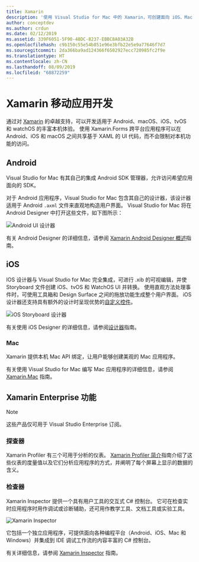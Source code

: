 ```yaml
---
title: Xamarin
description: '使用 Visual Studio for Mac 中的 Xamarin，可创建面向 iOS、Mac、Android、tvOS 和 watchOS 的跨平台应用程序 '
author: conceptdev
ms.author: crdun
ms.date: 02/12/2019
ms.assetid: 339F6051-5F90-48DC-8237-EBBC8A03A32B
ms.openlocfilehash: c9b150c55e54b851e96e3bfb22e5e9a77646f7d7
ms.sourcegitcommit: 2da366ba9ad124366f6502927ecc720985fc2f9e
ms.translationtype: HT
ms.contentlocale: zh-CN
ms.lasthandoff: 08/09/2019
ms.locfileid: "68872259"
---
```

# <a name="xamarin-mobile-app-development"></a>Xamarin 移动应用开发

通过对 [Xamarin](/xamarin) 的卓越支持，可以开发适用于 Android、macOS、iOS、tvOS 和 watchOS 的丰富本机体验。 使用 Xamarin.Forms 跨平台应用程序可以在 Android、iOS 和 macOS 之间共享基于 XAML 的 UI 代码，而不会限制对本机功能的访问。

## <a name="android"></a>Android

Visual Studio for Mac 有其自己的集成 Android SDK 管理器，允许访问希望应用面向的 SDK。

对于 Android 应用程序，Visual Studio for Mac 包含其自己的设计器，该设计器适用于 Android `.axml` 文件来直观地构造用户界面。 Visual Studio for Mac 将在 Android Designer 中打开这些文件，如下图所示：

![Android UI 设计器](media/intro-image31.png)

有关 Android Designer 的详细信息，请参阅 [Xamarin Android Designer 概述](/xamarin/android/user-interface/android-designer/index)指南。

## <a name="ios"></a>iOS

IOS 设计器与 Visual Studio for Mac 完全集成，可进行 .xib 的可视编辑，并使 Storyboard 文件创建 iOS、tvOS 和 WatchOS UI 并转换。 使用直观方法处理事件时，可使用工具箱和 Design Surface 之间的拖放功能生成整个用户界面。 iOS 设计器还支持具有额外的设计时呈现优势的[自定义控件](/xamarin/ios/user-interface/designer/ios-designable-controls-overview)。

![iOS Storyboard 设计器](media/intro-image30.png)

有关使用 iOS Designer 的详细信息，请参阅[设计器](https://docs.microsoft.com/xamarin/ios/user-interface/designer/?tabs=macos)指南。

### <a name="mac"></a>Mac

Xamarin 提供本机 Mac API 绑定，让用户能够创建美观的 Mac 应用程序。

有关使用 Visual Studio for Mac 编写 Mac 应用程序的详细信息，请参阅 [Xamarin.Mac](/xamarin/mac/get-started/index) 指南。

## <a name="xamarin-enterprise-features"></a>Xamarin Enterprise 功能

> [!Note]
> 这些产品仅可用于 Visual Studio Enterprise 订阅。

### <a name="profiler"></a>探查器

Xamarin Profiler 有三个可用于分析的仪表。 [Xamarin Profiler 简介](/xamarin/tools/profiler/index?tabs=macos)指南介绍了这些仪表的度量值以及它们分析应用程序的方式，并阐明了每个屏幕上显示的数据的含义。

### <a name="inspector"></a>检查器

Xamarin Inspector 提供一个具有用户工具的交互式 C# 控制台。 它可在检查实时应用程序时用作调试或诊断辅助，还可用作教学工具、文档工具或实验工具。

![Xamarin Inspector](media/intro-inspector.png)

它包括一个独立应用程序，可提供面向各种编程平台（Android、iOS、Mac 和 Windows）并集成到 IDE 调试工作流的内容丰富的 C# 控制台。

有关详细信息，请参阅 [Xamarin Inspector](/xamarin/tools/inspector/) 指南。